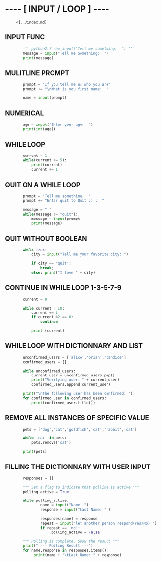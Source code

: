 # ---- [ INPUT / LOOP ] ---- 
                                                                
         <[../index.md]

## INPUT FUNC
```python
        ''' python2.7 raw_input("Tell me something:  ") '''
        message = input("Tell me Something:  ")
        print(message)
```

## MULITLINE PROMPT
```python
        prompt = "If you tell me us who you are"
        prompt += "\nWhat is you first name:  " 

        name = input(prompt)
```

## NUMERICAL
```python
        age = input("Enter your age:  ")
        print(int(age))
```

## WHILE LOOP
```python
        current = 1
        while(current <= 5):
            print(current)
            current += 1
```

## QUIT ON A WHILE LOOP
```python
        prompt = "Tell me something.  "
        prompt += "Enter quit to Quit :) :  "

        message = " " 
        while(message != "quit"):
            message = input(prompt)
            print(message)
```

## QUIT WITHOUT BOOLEAN 
```python
        while True:
            city = input("Tell me your favorite city: ")

            if city == 'quit':
                break;
            else: print("I love " + city)
```

## CONTINUE IN WHILE LOOP 1-3-5-7-9
```python
        current = 0

        while current < 10:
            current += 1
            if current %2 == 0:
                continue

            print (current)
```

## WHILE LOOP WITH DICTIONNARY AND LIST 
```python
        unconfirmed_users = ['alice','brian','candice']
        confirmed_users = []

        while unconfirmed_users:
            current_user = unconfirmed_users.pop()
            print("Verifying user: " + current_user)
            confirmed_users.append(current_user)

        print("\nThe following user has been confirmed: ")
        for confirmed_user in confirmed_users:
            print(confirmed_user.title())
```

## REMOVE ALL INSTANCES OF SPECIFIC VALUE
```python
        pets = ['dog','cat','goldfish','cat','rabbit','cat']

        while 'cat' in pets:
            pets.remove('cat')

        print(pets)
```
## FILLING THE DICTIONNARY WITH USER INPUT
```python
        responses = {}

        """ Set a flag to indicate that polling is active """
        polling_active = True

        while polling_active:
                name = input("Name: ")
                response = input("Last Name: " )

                responses[name] = response
                repeat = input("let another person respond(Yes/No) ")
                if repeat == 'no':
                     polling_active = False

        """ Polling is complete. Show the result """ 
        print(" --- Polling Result ---")
        for name,response in responses.items():
             print(name + "\tLast_Name: " + response)
```
